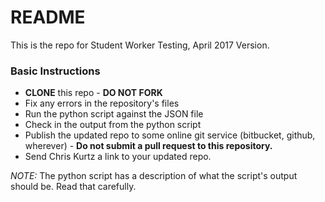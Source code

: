 # README #

This is the repo for Student Worker Testing, April 2017 Version.

### Basic Instructions ###

* **CLONE** this repo - **DO NOT FORK**
* Fix any errors in the repository's files
* Run the python script against the JSON file
* Check in the output from the python script
* Publish the updated repo to some online git service (bitbucket, github, wherever) - **Do not submit a pull request to this repository.**
* Send Chris Kurtz a link to your updated repo. 

_NOTE:_ The python script has a description of what the script's output should be. Read that carefully.